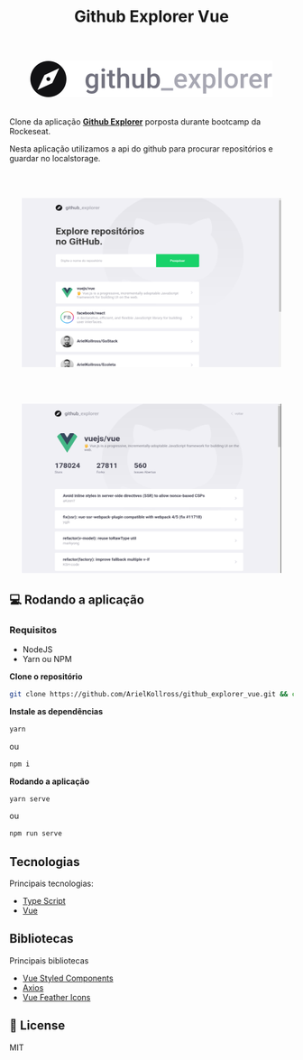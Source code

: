 <h1 align="center">
  Github Explorer Vue
  <br/>
  <br/>
  <p>
    <img src="/src/assets/githubLogo.svg">
  </p>
</h1>

Clone da aplicação **[Github Explorer]** porposta durante bootcamp da Rockeseat.

Nesta aplicação utilizamos a api do github para procurar repositórios e guardar no localstorage. 

<br/>
<br/>

<p align="center">
  <img width="460" height="300" src="/github/images/dashboard.png">
</p>

<br/>
<br/>

<p align="center">
  <img width="460" height="300" src="github/images/repository.png">
</p>


## 💻 Rodando a aplicação

### Requisitos

- NodeJS
- Yarn ou NPM

**Clone o repositório**

```sh
git clone https://github.com/ArielKollross/github_explorer_vue.git && cd github_explorer_vue
```

**Instale as dependências**

```sh
yarn
```

ou

```sh
npm i
```

**Rodando a aplicação**

```sh
yarn serve
```

ou

```sh
npm run serve
```

## Tecnologias

Principais tecnologias:

- [Type Script](https://www.typescriptlang.org/)
- [Vue](https://vuejs.org/)

## Bibliotecas

Principais bibliotecas

- [Vue Styled Components](https://github.com/styled-components/vue-styled-components)
- [Axios](https://github.com/axios/axios)
- [Vue Feather Icons](https://github.com/egoist/vue-feather-icons)

## :memo: License

MIT

[Github Explorer]: <https://github.com/ArielKollross/GoStack/tree/master/level-03/github_explorer>